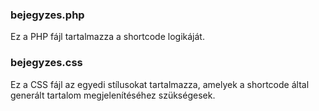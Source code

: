 ### bejegyzes.php
Ez a PHP fájl tartalmazza a shortcode logikáját.
### bejegyzes.css 
Ez a CSS fájl az egyedi stílusokat tartalmazza, amelyek a shortcode által generált tartalom megjelenítéséhez szükségesek.
